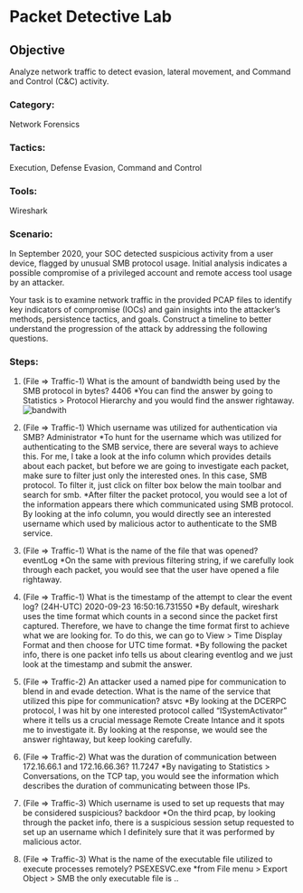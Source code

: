 # Packet Detective Lab

## Objective
Analyze network traffic to detect evasion, lateral movement, and Command and Control (C&C) activity.

### Category: 
Network Forensics
### Tactics: 
Execution, Defense Evasion, Command and Control
### Tools: 
Wireshark

### Scenario:
In September 2020, your SOC detected suspicious activity from a user device, flagged by unusual SMB protocol usage. Initial analysis indicates a possible compromise of a privileged account and remote access tool usage by an attacker.

Your task is to examine network traffic in the provided PCAP files to identify key indicators of compromise (IOCs) and gain insights into the attacker’s methods, persistence tactics, and goals. Construct a timeline to better understand the progression of the attack by addressing the following questions.

### Steps:
1.  (File => Traffic-1) What is the amount of bandwidth being used by the SMB protocol in bytes? 4406
	*You can find the answer by going to Statistics > Protocol Hierarchy and you would find the answer rightaway.
![bandwith](https://github.com/user-attachments/assets/46a55429-d0be-42a5-ba85-831e6f419222)

2. (File => Traffic-1) Which username was utilized for authentication via SMB? Administrator
	*To hunt for the username which was utilized for authenticating to the SMB service, there are several ways to achieve this. For me, I take a look at the info column which provides details about each packet, but before we are going to investigate each packet, make sure to filter just only the interested ones. In this case, SMB protocol. To filter it, just click on filter box below the main toolbar and search for smb.
	*After filter the packet protocol, you would see a lot of the information appears there which communicated using SMB protocol. By looking at the info column, you would directly see an interested username which used by malicious actor to authenticate to the SMB service.
3. (File => Traffic-1) What is the name of the file that was opened? eventLog
	*On the same with previous filtering string, if we carefully look through each packet, you would see that the user have opened a file rightaway.
4. (File => Traffic-1) What is the timestamp of the attempt to clear the event log? (24H-UTC) 2020-09-23 16:50:16.731550
	*By default, wireshark uses the time format which counts in a second since the packet first captured. Therefore, we have to change the time format first to achieve what we are looking for. To do this, we can go to View > Time Display Format and then choose for UTC time format.
	*By following the packet info, there is one packet info tells us about clearing eventlog and we just look at the timestamp and submit the answer.
5. (File => Traffic-2) An attacker used a named pipe for communication to blend in and evade detection. What is the name of the service that utilized this pipe for communication? atsvc
	*By looking at the DCERPC protocol, I was hit by one interested protocol called “ISystemActivator” where it tells us a crucial message Remote Create Intance and it spots me to investigate it. By looking at the response, we would see the answer rightaway, but keep looking carefully.
6.  (File => Traffic-2) What was the duration of communication between 172.16.66.1 and 172.16.66.36? 11.7247
	*By navigating to Statistics > Conversations, on the TCP tap, you would see the information which describes the duration of communicating between those IPs.
7. (File => Traffic-3) Which username is used to set up requests that may be considered suspicious? backdoor
	*On the third pcap, by looking through the packet info, there is a suspicious session setup requested to set up an username which I definitely sure that it was performed by malicious actor.
8. (File => Traffic-3) What is the name of the executable file utilized to execute processes remotely? PSEXESVC.exe
	*from File menu > Export Object > SMB the only executable file is ..
